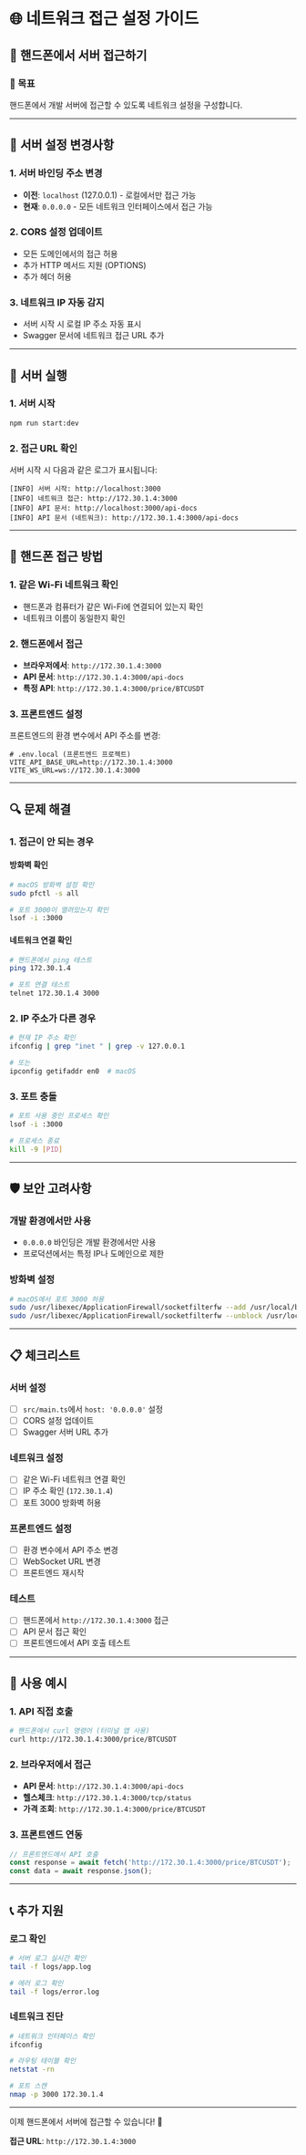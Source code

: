 # 🌐 네트워크 접근 설정 가이드

## 📱 핸드폰에서 서버 접근하기

### 🎯 목표
핸드폰에서 개발 서버에 접근할 수 있도록 네트워크 설정을 구성합니다.

---

## 🔧 서버 설정 변경사항

### 1. 서버 바인딩 주소 변경
- **이전**: `localhost` (127.0.0.1) - 로컬에서만 접근 가능
- **현재**: `0.0.0.0` - 모든 네트워크 인터페이스에서 접근 가능

### 2. CORS 설정 업데이트
- 모든 도메인에서의 접근 허용
- 추가 HTTP 메서드 지원 (OPTIONS)
- 추가 헤더 허용

### 3. 네트워크 IP 자동 감지
- 서버 시작 시 로컬 IP 주소 자동 표시
- Swagger 문서에 네트워크 접근 URL 추가

---

## 🚀 서버 실행

### 1. 서버 시작
```bash
npm run start:dev
```

### 2. 접근 URL 확인
서버 시작 시 다음과 같은 로그가 표시됩니다:

```
[INFO] 서버 시작: http://localhost:3000
[INFO] 네트워크 접근: http://172.30.1.4:3000
[INFO] API 문서: http://localhost:3000/api-docs
[INFO] API 문서 (네트워크): http://172.30.1.4:3000/api-docs
```

---

## 📱 핸드폰 접근 방법

### 1. 같은 Wi-Fi 네트워크 확인
- 핸드폰과 컴퓨터가 같은 Wi-Fi에 연결되어 있는지 확인
- 네트워크 이름이 동일한지 확인

### 2. 핸드폰에서 접근
- **브라우저에서**: `http://172.30.1.4:3000`
- **API 문서**: `http://172.30.1.4:3000/api-docs`
- **특정 API**: `http://172.30.1.4:3000/price/BTCUSDT`

### 3. 프론트엔드 설정
프론트엔드의 환경 변수에서 API 주소를 변경:

```env
# .env.local (프론트엔드 프로젝트)
VITE_API_BASE_URL=http://172.30.1.4:3000
VITE_WS_URL=ws://172.30.1.4:3000
```

---

## 🔍 문제 해결

### 1. 접근이 안 되는 경우

#### 방화벽 확인
```bash
# macOS 방화벽 설정 확인
sudo pfctl -s all

# 포트 3000이 열려있는지 확인
lsof -i :3000
```

#### 네트워크 연결 확인
```bash
# 핸드폰에서 ping 테스트
ping 172.30.1.4

# 포트 연결 테스트
telnet 172.30.1.4 3000
```

### 2. IP 주소가 다른 경우
```bash
# 현재 IP 주소 확인
ifconfig | grep "inet " | grep -v 127.0.0.1

# 또는
ipconfig getifaddr en0  # macOS
```

### 3. 포트 충돌
```bash
# 포트 사용 중인 프로세스 확인
lsof -i :3000

# 프로세스 종료
kill -9 [PID]
```

---

## 🛡️ 보안 고려사항

### 개발 환경에서만 사용
- `0.0.0.0` 바인딩은 개발 환경에서만 사용
- 프로덕션에서는 특정 IP나 도메인으로 제한

### 방화벽 설정
```bash
# macOS에서 포트 3000 허용
sudo /usr/libexec/ApplicationFirewall/socketfilterfw --add /usr/local/bin/node
sudo /usr/libexec/ApplicationFirewall/socketfilterfw --unblock /usr/local/bin/node
```

---

## 📋 체크리스트

### 서버 설정
- [ ] `src/main.ts`에서 `host: '0.0.0.0'` 설정
- [ ] CORS 설정 업데이트
- [ ] Swagger 서버 URL 추가

### 네트워크 설정
- [ ] 같은 Wi-Fi 네트워크 연결 확인
- [ ] IP 주소 확인 (`172.30.1.4`)
- [ ] 포트 3000 방화벽 허용

### 프론트엔드 설정
- [ ] 환경 변수에서 API 주소 변경
- [ ] WebSocket URL 변경
- [ ] 프론트엔드 재시작

### 테스트
- [ ] 핸드폰에서 `http://172.30.1.4:3000` 접근
- [ ] API 문서 접근 확인
- [ ] 프론트엔드에서 API 호출 테스트

---

## 🎯 사용 예시

### 1. API 직접 호출
```bash
# 핸드폰에서 curl 명령어 (터미널 앱 사용)
curl http://172.30.1.4:3000/price/BTCUSDT
```

### 2. 브라우저에서 접근
- **API 문서**: `http://172.30.1.4:3000/api-docs`
- **헬스체크**: `http://172.30.1.4:3000/tcp/status`
- **가격 조회**: `http://172.30.1.4:3000/price/BTCUSDT`

### 3. 프론트엔드 연동
```javascript
// 프론트엔드에서 API 호출
const response = await fetch('http://172.30.1.4:3000/price/BTCUSDT');
const data = await response.json();
```

---

## 📞 추가 지원

### 로그 확인
```bash
# 서버 로그 실시간 확인
tail -f logs/app.log

# 에러 로그 확인
tail -f logs/error.log
```

### 네트워크 진단
```bash
# 네트워크 인터페이스 확인
ifconfig

# 라우팅 테이블 확인
netstat -rn

# 포트 스캔
nmap -p 3000 172.30.1.4
```

---

이제 핸드폰에서 서버에 접근할 수 있습니다! 🎉

**접근 URL**: `http://172.30.1.4:3000`
